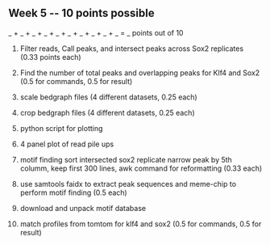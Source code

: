## Week 5 -- 10 points possible

_ + _ + _ + _ + _ + _ + _ + _ + _ + _  = _ points out of 10

1. Filter reads, Call peaks, and intersect peaks across Sox2 replicates (0.33 points each)

2. Find the number of total peaks and overlapping peaks for Klf4 and Sox2 (0.5 for commands, 0.5 for result)

3. scale bedgraph files (4 different datasets, 0.25 each)

4. crop bedgraph files (4 different datasets, 0.25 each)

5. python script for plotting


6. 4 panel plot of read pile ups


7. motif finding sort intersected sox2 replicate narrow peak by 5th columm, keep first 300 lines, awk command for reformatting (0.33 each)

8. use samtools faidx to extract peak sequences and meme-chip to perform motif finding (0.5 each)

9. download and unpack motif database

10. match profiles from tomtom for klf4 and sox2 (0.5 for commands, 0.5 for result)

